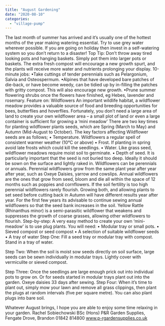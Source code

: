 ```yaml
---
title: "August Gardening"
date: "2020-08-10"
categories: 
  - "village-pump"
---
```


The last month of summer has arrived and it’s usually one of the hottest months of the year making watering essential. Try to use grey water wherever possible. If you are going on holiday then invest in a self-watering system so you don’t return to a disaster! Top Tip: Don’t throw away tired looking pots and hanging baskets. Simply pot them into larger pots or baskets. The extra fresh compost will encourage a new growth spurt, and the plants will receive more water and nutrients prolonging your display. 10-minute jobs: •Take cuttings of tender perennials such as Pelargonium, Salvia and Osteospermum. •Alpines that have developed bare patches of die-back, or have become weedy, can be tidied up by in-filling the patches with gritty compost. This will also encourage new growth. •Prune summer flowering shrubs once the flowers have finished, eg Hebes, lavender and rosemary. Feature on: Wildflowers An important wildlife habitat, a wildflower meadow provides a valuable source of food and breeding opportunities for bees, butterflies and hoverflies. Fortunately, you don’t need a large area of land to create your own wildflower area – a small plot of land or even a large container is sufficient for growing a ‘mini meadow’ There are two key times for planting wildflower plants seeds, which are Spring (March to May) and Autumn (Mid-August to October). The key factors affecting Wildflower seeds are as follows; • Temperature. Wildflowers a regular spell of consistent warmer weather (10°C or above) • Frost. If planting in spring avoid late frosts which could kill the seedlings. • Water. Like grass seed, wildflower meadows require moist soil to germinate. • Depth of seed. It is particularly important that the seed is not buried too deep. Ideally it should be sown on the surface and lightly raked in. Wildflowers can be perennials or annuals. Perennial wildflowers grow from the same plant year after year after year, such as Oxeye Daisies, yarrow and cowslips. Annual wildflowers are the ones that grow from seed, bloom and die all within the space of 12 months such as poppies and cornflowers. If the soil fertility is too high perennial wildflowers rarely flourish. Growing both, and allowing plants to set seed before cutting back in Autumn will have different results year after year. For the first few years its advisable to continue sewing annual wildflowers so that the seed bank increases in the soil. Yellow Rattle (Rhinanthus minor) is a semi-parasitic wildflower that weakens and suppresses the growth of coarse grasses, allowing other wildflowers to flourish. Step-by-step: A very easy method to create your own ‘mini-meadow’ is to use plug plants. You will need: • Modular tray or small pots. • Sieved compost or seed compost • A selection of suitable wildflower seeds • A tray of water Step One: Fill a seed tray or modular tray with compost. Stand in a tray of water.

Step Two: When the soil is moist sow seeds directly on soil surface, large seeds can be sewn individually in modular trays. Lightly cover with vermiculite or sieved compost.

Step Three: Once the seedlings are large enough prick out into individual pots to grow on. Or for seeds started in modular trays plant out into the garden. Oxeye daisies 33 days after sewing. Step Four: When it’s time to plant out, simply mow your lawn and remove all grass clippings, then plant the plugs at random intervals (five per square metre). You can also plant plugs into bare soil.

Whatever August brings, I hope you are able to enjoy some time relaxing in your garden. Rachel Sobiechowski BSc (Hons) P&R Garden Supplies, Fengate Drove, Brandon 01842 814800 www.p-rgardensupplies.co.uk
